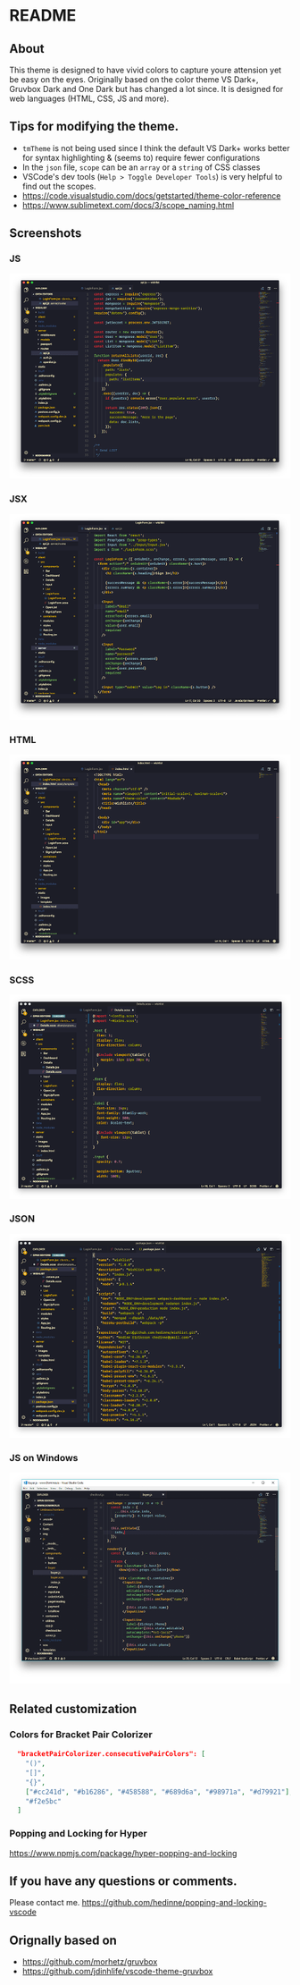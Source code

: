 # README

## About

This theme is designed to have vivid colors to capture youre attension yet be
easy on the eyes. Originally based on the color theme VS Dark+, Gruvbox Dark and
One Dark but has changed a lot since. It is designed for web languages (HTML,
CSS, JS and more).

## Tips for modifying the theme.

* `tmTheme` is not being used since I think the default VS Dark+ works better
  for syntax highlighting & (seems to) require fewer configurations
* In the `json` file, `scope` can be an `array` or a `string` of CSS classes
* VSCode's dev tools (`Help > Toggle Developer Tools`) is very helpful to find
  out the scopes.
* https://code.visualstudio.com/docs/getstarted/theme-color-reference
* https://www.sublimetext.com/docs/3/scope_naming.html

## Screenshots

### JS

![js](images/js.png)

### JSX

![jsx](images/jsx.png)

### HTML

![html](images/html.png)

### SCSS

![scss](images/scss.png)

### JSON

![json](images/json.png)

### JS on Windows

![windows](images/windows.png)

## Related customization

### Colors for Bracket Pair Colorizer

```json
  "bracketPairColorizer.consecutivePairColors": [
    "()",
    "[]",
    "{}",
    ["#cc241d", "#b16286", "#458588", "#689d6a", "#98971a", "#d79921"],
    "#f2e5bc"
  ]
```

### Popping and Locking for Hyper

https://www.npmjs.com/package/hyper-popping-and-locking

## If you have any questions or comments.

Please contact me. https://github.com/hedinne/popping-and-locking-vscode

## Orignally based on

* https://github.com/morhetz/gruvbox
* https://github.com/jdinhlife/vscode-theme-gruvbox
